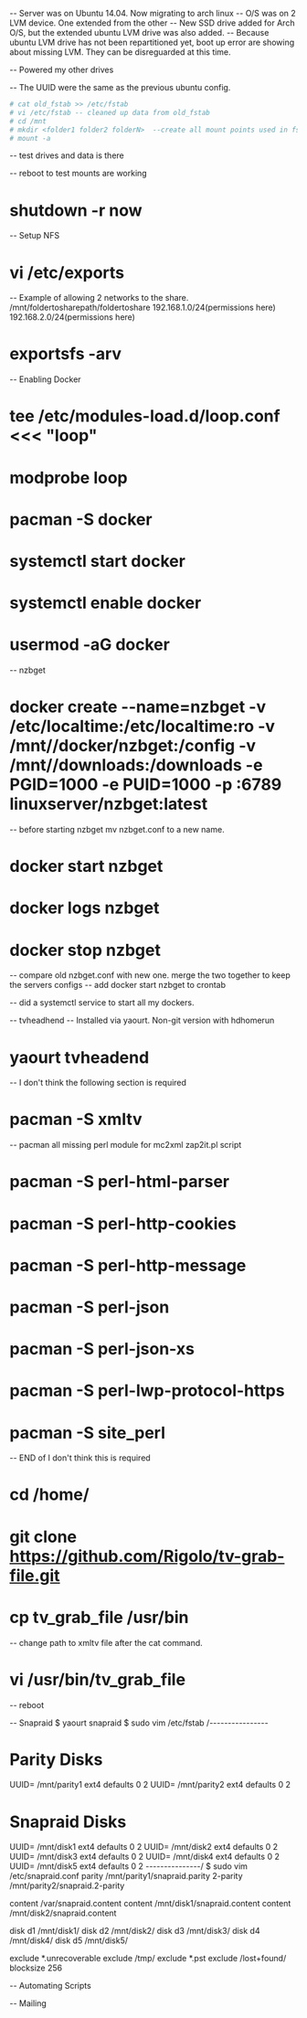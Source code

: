 -- Server was on Ubuntu 14.04.   Now migrating to arch linux
-- O/S was on 2 LVM device.   One extended from the other
-- New SSD drive added for Arch O/S, but the extended ubuntu LVM drive was also added. 
-- Because ubuntu LVM drive has not been repartitioned yet, boot up error are showing about missing LVM.   They can be disreguarded at this time.

-- Powered my other drives

-- The UUID were the same as the previous ubuntu config.
```sh
# cat old_fstab >> /etc/fstab
# vi /etc/fstab -- cleaned up data from old_fstab
# cd /mnt
# mkdir <folder1 folder2 folderN>  --create all mount points used in fstab for new drives
# mount -a
```
-- test drives and data is there

-- reboot to test mounts are working
# shutdown -r now

-- Setup NFS
# vi /etc/exports
-- Example of allowing 2 networks to the share.
/mnt/foldertosharepath/foldertoshare 192.168.1.0/24(permissions here)  192.168.2.0/24(permissions here)

# exportsfs -arv

-- Enabling Docker
# tee /etc/modules-load.d/loop.conf <<< "loop"
# modprobe loop 
# pacman -S docker
# systemctl start docker
# systemctl enable docker
# usermod -aG docker <username>

-- nzbget
# docker create --name=nzbget -v /etc/localtime:/etc/localtime:ro -v /mnt/<folder>/docker/nzbget:/config -v /mnt/<folder>/downloads:/downloads -e PGID=1000 -e PUID=1000 -p <my port>:6789 linuxserver/nzbget:latest
-- before starting nzbget mv nzbget.conf to a new name.
# docker start nzbget
# docker logs nzbget
# docker stop nzbget
-- compare old nzbget.conf with new one.    merge the two together to keep the servers configs
-- add docker start nzbget to crontab

-- did a systemctl service to start all my dockers.

-- tvheadhend
-- Installed via yaourt.  Non-git version with hdhomerun
# yaourt tvheadend
-- I don't think the following section is required
# pacman -S xmltv
-- pacman all missing perl module for mc2xml zap2it.pl script
# pacman -S perl-html-parser
# pacman -S perl-http-cookies
# pacman -S perl-http-message
# pacman -S perl-json
# pacman -S perl-json-xs
# pacman -S perl-lwp-protocol-https
# pacman -S site_perl
-- END of I don't think this is required
# cd /home/<home user>
# git clone https://github.com/Rigolo/tv-grab-file.git
# cp tv_grab_file /usr/bin
-- change path to xmltv file after the cat command.
# vi /usr/bin/tv_grab_file
-- reboot

-- Snapraid
$ yaourt snapraid
$ sudo vim /etc/fstab
/----------------
# Parity Disks
UUID=<UID> /mnt/parity1 ext4 defaults 0 2
UUID=<UID> /mnt/parity2 ext4 defaults 0 2

# Snapraid Disks
UUID=<UID> /mnt/disk1 ext4 defaults 0 2
UUID=<UID> /mnt/disk2 ext4 defaults 0 2
UUID=<UID> /mnt/disk3 ext4 defaults 0 2
UUID=<UID> /mnt/disk4 ext4 defaults 0 2
UUID=<UID> /mnt/disk5 ext4 defaults 0 2
---------------/
$ sudo vim /etc/snapraid.conf
parity /mnt/parity1/snapraid.parity
2-parity /mnt/parity2/snapraid.2-parity

content /var/snapraid.content
content /mnt/disk1/snapraid.content
content /mnt/disk2/snapraid.content

disk d1 /mnt/disk1/
disk d2 /mnt/disk2/
disk d3 /mnt/disk3/
disk d4 /mnt/disk4/
disk d5 /mnt/disk5/

exclude *.unrecoverable
exclude /tmp/
exclude *.pst 
exclude /lost+found/
blocksize 256



-- Automating Scripts


-- Mailing
